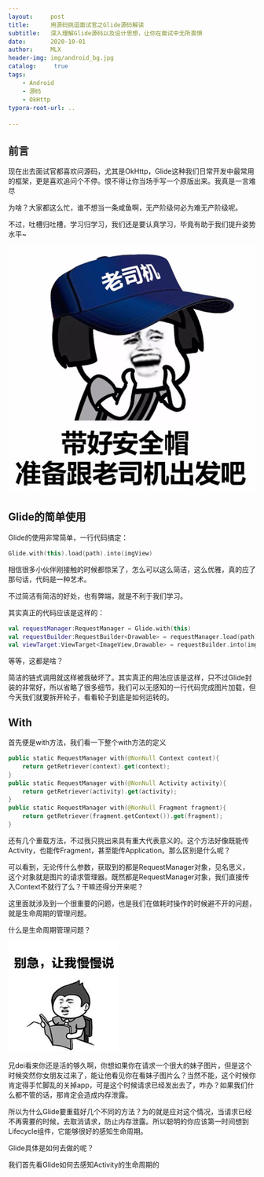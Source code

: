 ```yaml
---
layout:     post
title:      用源码挑逗面试官之Glide源码解读
subtitle:   深入理解Glide源码以及设计思想，让你在面试中无所畏惧
date:       2020-10-01
author:     MLX
header-img: img/android_bg.jpg
catalog: 	 true
tags:
    - Android
    - 源码
    - OkHttp
typora-root-url: ..

---
```


## 前言

现在出去面试官都喜欢问源码，尤其是OkHttp，Glide这种我们日常开发中最常用的框架，更是喜欢追问个不停。恨不得让你当场手写一个原版出来。我真是一言难尽

为啥？大家都这么忙，谁不想当一条咸鱼啊，无产阶级何必为难无产阶级呢。

不过，吐槽归吐槽，学习归学习，我们还是要认真学习，毕竟有助于我们提升姿势水平~



![](/img/emoji/出发.jpg)

## Glide的简单使用

Glide的使用非常简单，一行代码搞定：

```kotlin
Glide.with(this).load(path).into(imgView)
```

相信很多小伙伴刚接触的时候都惊呆了，怎么可以这么简洁，这么优雅，真的应了那句话，代码是一种艺术。

不过简洁有简洁的好处，也有弊端，就是不利于我们学习。

其实真正的代码应该是这样的：

```kotlin
val requestManager:RequestManager = Glide.with(this)
val requestBuilder:RequestBuilder<Drawable> = requestManager.load(path)
val viewTarget:ViewTarget<ImageView,Drawable> = requestBuilder.into(imgView)
```

等等，这都是啥？

简洁的链式调用就这样被我破坏了。其实真正的用法应该是这样，只不过Glide封装的非常好，所以省略了很多细节，我们可以无感知的一行代码完成图片加载，但今天我们就要拆开轮子，看看轮子到底是如何运转的。

## With

首先便是with方法，我们看一下整个with方法的定义

```kotlin
public static RequestManager with(@NonNull Context context){
    return getRetriever(context).get(context);
}
public static RequestManager with(@NonNull Activity activity){
    return getRetriever(activity).get(activity);
}
public static RequestManager with(@NonNull Fragment fragment){
    return getRetriever(fragment.getContext()).get(fragment);
}
```

还有几个重载方法，不过我只挑出来具有重大代表意义的。这个方法好像既能传Activity，也能传Fragment，甚至能传Application。那么区别是什么呢？

可以看到，无论传什么参数，获取到的都是RequestManager对象，见名思义，这个对象就是图片的请求管理器。既然都是RequestManager对象，我们直接传入Context不就行了么？干嘛还得分开来呢？

这里面就涉及到一个很重要的问题，也是我们在做耗时操作的时候避不开的问题，就是生命周期的管理问题。

什么是生命周期管理问题？

![](/img/emoji/别急我慢慢说.jpg)

兄dei看来你还是活的够久啊，你想如果你在请求一个很大的妹子图片，但是这个时候突然你女朋友过来了，能让他看见你在看妹子图片么？当然不能，这个时候你肯定得手忙脚乱的关掉app，可是这个时候请求已经发出去了，咋办？如果我们什么都不管的话，那肯定会造成内存泄露。

所以为什么Glide要重载好几个不同的方法？为的就是应对这个情况，当请求已经不再需要的时候，去取消请求，防止内存泄露。所以聪明的你应该第一时间想到Lifecycle组件，它能够很好的感知生命周期。

Glide具体是如何去做的呢？

我们首先看Glide如何去感知Activity的生命周期的

